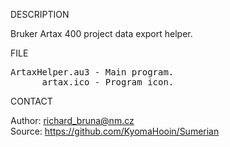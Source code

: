 
DESCRIPTION

Bruker Artax 400 project data export helper.

FILE

<pre>
ArtaxHelper.au3 - Main program.
      artax.ico - Program icon. 
</pre>

CONTACT

Author: richard_bruna@nm.cz<br>
Source: https://github.com/KyomaHooin/Sumerian

